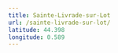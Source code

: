 ```yaml
---
title: Sainte-Livrade-sur-Lot
url: /sainte-livrade-sur-lot/
latitude: 44.398
longitude: 0.589
---
```

